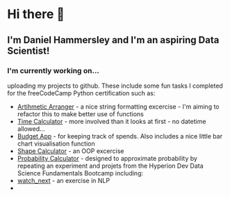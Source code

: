 # Hi there 👋  
## I'm Daniel Hammersley and I'm an aspiring Data Scientist!    
  
  
  
### I'm currently working on... 
uploading my projects to github. These include some fun tasks I completed for the freeCodeCamp Python certification such as:
* [Artihmetic Arranger](https://github.com/danham78/arithmetic_arranger) - a nice string formatting excercise - I'm aiming to refactor this to make better use of functions
* [Time Calculator](https://github.com/danham78/add_time) - more involved than it looks at first - no datetime allowed...
* [Budget App](https://github.com/danham78/budget_app) - for keeping track of spends. Also includes a nice little bar chart visualisation function
* [Shape Calculator](https://github.com/danham78/shape_calculator) - an OOP excercise
* [Probability Calculator](https://github.com/danham78/prob_calculator) - designed to approximate probability by repeating an experiment
and projets from the Hyperion Dev Data Science Fundamentals Bootcamp including:
* [watch_next](https://github.com/danham78/watch_next) - an exercise in NLP
* 

<!--
**danham78/danham78** is a ✨ _special_ ✨ repository because its `README.md` (this file) appears on your GitHub profile.

Here are some ideas to get you started:

- 🔭 I’m currently working on ...
- 🌱 I’m currently learning ...
- 👯 I’m looking to collaborate on ...
- 🤔 I’m looking for help with ...
- 💬 Ask me about ...
- 📫 How to reach me: ...
- 😄 Pronouns: ...
- ⚡ Fun fact: ...
-->
